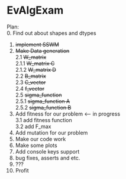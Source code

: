 # EvAlgExam <br />

Plan: <br />
0. Find out about shapes and dtypes
1. ~~implement SSWM~~ <br />
2. ~~Make Data generation~~ <br />
  2.1 ~~W_matrix~~ <br />
    2.1.1 ~~W_matrix C~~ <br />
    2.1.2 ~~W_matrix D~~ <br />
  2.2  ~~B_matrix~~ <br />
  2.3 ~~C_vector~~ <br />
  2.4 ~~f_vector~~ <br />
  2.5 ~~sigma_function~~ <br />
    2.5.1 ~~sigma_function A~~ <br />
    2.5.2 ~~sigma_function B~~ <br />
3. Add fitness for our problem <-- in progress <br />
  3.1 add fitness function <br />
  3.2 add F_max <br />
4. Add mutation for our problem <br />
5. Make our code work
6. Make some plots <br />
7. Add console keys support <br />
8. bug fixes, asserts and etc.
9. ??? <br />
10. Profit <br />
